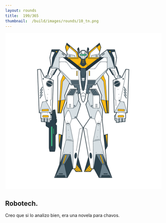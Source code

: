 ```yaml
---
layout:	rounds
title:	199/365
thumbnail:	/build/images/rounds/10_tn.png
---
```


![	199/365	](/build/images/rounds/10.png	)

##	Robotech.
Creo que si lo analizo bien, era una novela para chavos.
